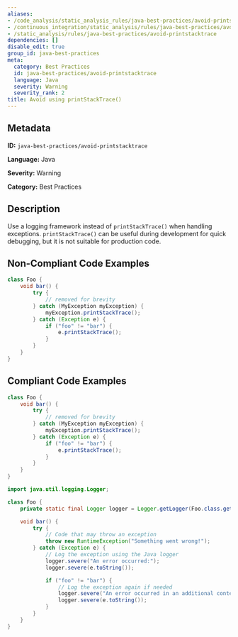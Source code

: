 ```yaml
---
aliases:
- /code_analysis/static_analysis_rules/java-best-practices/avoid-printstacktrace
- /continuous_integration/static_analysis/rules/java-best-practices/avoid-printstacktrace
- /static_analysis/rules/java-best-practices/avoid-printstacktrace
dependencies: []
disable_edit: true
group_id: java-best-practices
meta:
  category: Best Practices
  id: java-best-practices/avoid-printstacktrace
  language: Java
  severity: Warning
  severity_rank: 2
title: Avoid using printStackTrace()
---
```

<!--  SOURCED FROM https://github.com/DataDog/datadog-static-analyzer-rule-docs -->


## Metadata
**ID:** `java-best-practices/avoid-printstacktrace`

**Language:** Java

**Severity:** Warning

**Category:** Best Practices

## Description
Use a logging framework instead of `printStackTrace()` when handling exceptions. `printStackTrace()` can be useful during development for quick debugging, but it is not suitable for production code.

## Non-Compliant Code Examples
```java
class Foo {
    void bar() {
        try {
            // removed for brevity
        } catch (MyException myException) {
            myException.printStackTrace();
        } catch (Exception e) {
            if ("foo" != "bar") {
                e.printStackTrace();               
            }
        }
    }
}
```

## Compliant Code Examples
```java
class Foo {
    void bar() {
        try {
            // removed for brevity
        } catch (MyException myException) {
            myException.printStackTrace();
        } catch (Exception e) {
            if ("foo" != "bar") {
                e.printStackTrace();               
            }
        }
    }
}


```

```java
import java.util.logging.Logger;

class Foo {
    private static final Logger logger = Logger.getLogger(Foo.class.getName());

    void bar() {
        try {
            // Code that may throw an exception
            throw new RuntimeException("Something went wrong!");
        } catch (Exception e) {
            // Log the exception using the Java logger
            logger.severe("An error occurred:");
            logger.severe(e.toString());

            if ("foo" != "bar") {
                // Log the exception again if needed
                logger.severe("An error occurred in an additional context:");
                logger.severe(e.toString());
            }
        }
    }
}
```

